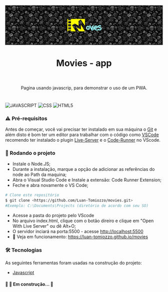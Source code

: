 <h1 align="center">
    <img src="img/header.jpg">
    <br>
    <br>
        <div>Movies - app</div>
    <br>
</h1>
<p align="center">Pagina usando javascrip, para demonstrar o uso de um PWA.</p>
<h1 align="center"></h1>



![JAVASCRIPT](https://img.shields.io/badge/JavaScript-323330?style=for-the-badge&logo=javascript&logoColor=F7DF1E)
![CSS](https://img.shields.io/badge/CSS3-1572B6?style=for-the-badge&logo=css3&logoColor=white)
![HTML5](https://img.shields.io/badge/HTML5-E34F26?style=for-the-badge&logo=html5&logoColor=white)


### ⚠️ Pré-requisitos

Antes de começar, você vai precisar ter instalado em sua máquina o [Git](https://git-scm.com) e além disto é bom ter um editor para trabalhar com o código como [VSCode](https://code.visualstudio.com/) recomendo ter instalado o plugin [Live-Server](https://marketplace.visualstudio.com/items?itemName=ritwickdey.LiveServer) e o [Code-Runner](https://marketplace.visualstudio.com/items?itemName=formulahendry.code-runner) no VScode.

### 🎲 Rodando o projeto

- Instale o Node.JS;
- Durante a instalação, marque a opção de adicionar as referências do node ao Path da maquina;
- Abra o Visual Studio Code e Instale a extensão: Code Runner Extension;
- Feche e abra novamente o VS Code;

```bash
# Clone este repositório
$ git clone <https://github.com/Luan-Tomiozzo/movies.git>
#Exemplo: C:\Documents\Projects (diretório de acordo com seu SO)
```
- Acesse a pasta do projeto pelo VScode
- No arquivo index.html, clique com o botão direiro e clique em "Open With Live Server" ou dê Alt+O;
- O servidor inciará na porta:5500 - acesse <http://localhost:5500>
- 🚀 Veja em funcionamento: <https://luan-tomiozzo.github.io/movies>  

### 🛠 Tecnologias

As seguintes ferramentas foram usadas na construção do projeto:

- [Javascript](https://www.javascript.com/)


<h4>
	🚧 🚀 Em construção...  🚧
</h4>